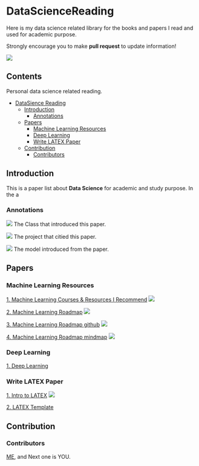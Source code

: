 # DataScienceReading


Here is my data science related library for the books and papers I read and used for academic purpose.


Strongly encourage you to make **pull request** to update information!

![](https://img.shields.io/github/last-commit/bofanh/DataScienceReading?color=green)

<!-- omit in toc -->
## Contents

Personal data science related reading.

- [DataSience Reading](#datasciencereading)
  - [Introduction](#introduction)
    - [Annotations](#annotations)
  - [Papers](#papers)
    - [Machine Learning Resources](#machinelearningresources)
    - [Deep Learning](#deeplearning)
    - [Write LATEX Paper](#writelatexpaper)
  - [Contribution](#contribution)
    - [Contributors](#contributors)



## Introduction

This is a paper list about **Data Science** for academic and study purpose. In the a

### Annotations

![](https://img.shields.io/badge/TOPIC-blue) The Class that introduced this paper.

![](https://img.shields.io/badge/project1-red) The project that citied this paper.

![](https://img.shields.io/badge/model-yellow) The model introduced from the paper.

## Papers
### Machine Learning Resources
[1. Machine Learning Courses & Resources I Recommend](https://www.mrdbourke.com/ml-resources/) ![](https://img.shields.io/badge/MachineLearning-blue)

[2. Machine Learning Roadmap](https://www.youtube.com/watch?v=pHiMN_gy9mk&t=6s) ![](https://img.shields.io/badge/MachineLearning-blue)

[3. Machine Learning Roadmap github](https://github.com/mrdbourke/machine-learning-roadmap) ![](https://img.shields.io/badge/MachineLearning-blue)

[4. Machine Learning Roadmap mindmap](https://whimsical.com/machine-learning-roadmap-2020-CA7f3ykvXpnJ9Az32vYXva) ![](https://img.shields.io/badge/MachineLearning-blue) 

### Deep Learning
[1. Deep Learning](https://www.deeplearningbook.org/)

### Write LATEX Paper
[1. Intro to LATEX](https://web.mit.edu/rsi/www/pdfs/new-latex.pdf) ![](https://img.shields.io/badge/LATEX-blue)

[2. LATEX Template](https://www.latextemplates.com/)

## Contribution
### Contributors 
[ME](https://github.com/bofanh), and Next one is YOU.

